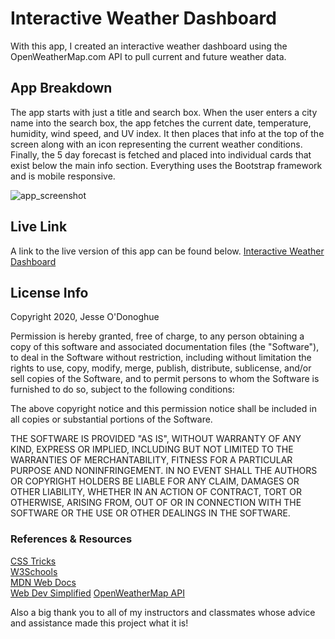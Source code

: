 # Interactive Weather Dashboard
With this app, I created an interactive weather dashboard using the OpenWeatherMap.com API to pull current and future weather data. 

## App Breakdown
The app starts with just a title and search box. When the user enters a city name into the search box, the app fetches the current date, temperature, humidity, wind speed, and UV index. It then places that info at the top of the screen along with an icon representing the current weather conditions. Finally, the 5 day forecast is fetched and placed into individual cards that exist below the main info section. Everything uses the Bootstrap framework and is mobile responsive.

![app_screenshot](https://user-images.githubusercontent.com/66024509/89243539-3824b680-d5d2-11ea-9449-3f76ec2ce290.png)

## Live Link
A link to the live version of this app can be found below. 
[Interactive Weather Dashboard](https://jesseodonoghue.github.io/weather-dashboard/index.html)

## License Info
Copyright 2020, Jesse O'Donoghue

Permission is hereby granted, free of charge, to any person obtaining a copy of this software and associated documentation files (the "Software"), to deal in the Software without restriction, including without limitation the rights to use, copy, modify, merge, publish, distribute, sublicense, and/or sell copies of the Software, and to permit persons to whom the Software is furnished to do so, subject to the following conditions:

The above copyright notice and this permission notice shall be included in all copies or substantial portions of the Software.

THE SOFTWARE IS PROVIDED "AS IS", WITHOUT WARRANTY OF ANY KIND, EXPRESS OR IMPLIED, INCLUDING BUT NOT LIMITED TO THE WARRANTIES OF MERCHANTABILITY, FITNESS FOR A PARTICULAR PURPOSE AND NONINFRINGEMENT. IN NO EVENT SHALL THE AUTHORS OR COPYRIGHT HOLDERS BE LIABLE FOR ANY CLAIM, DAMAGES OR OTHER LIABILITY, WHETHER IN AN ACTION OF CONTRACT, TORT OR OTHERWISE, ARISING FROM, OUT OF OR IN CONNECTION WITH THE SOFTWARE OR THE USE OR OTHER DEALINGS IN THE SOFTWARE.

### References & Resources
[CSS Tricks](https://css-tricks.com/)    
[W3Schools](https://w3schools.com)    
[MDN Web Docs](https://developer.mozilla.org/en-US/)   
[Web Dev Simplified](https://www.youtube.com/channel/UCFbNIlppjAuEX4znoulh0Cw)
[OpenWeatherMap API](https://openweathermap.org/api)

Also a big thank you to all of my instructors and classmates whose advice and assistance made this project what it is!
